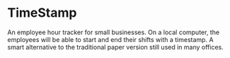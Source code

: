 # TimeStamp
An employee hour tracker for small businesses. On a local computer, the employees will be able to start and end their shifts with a timestamp. A smart alternative to the traditional paper version still used in many offices.
